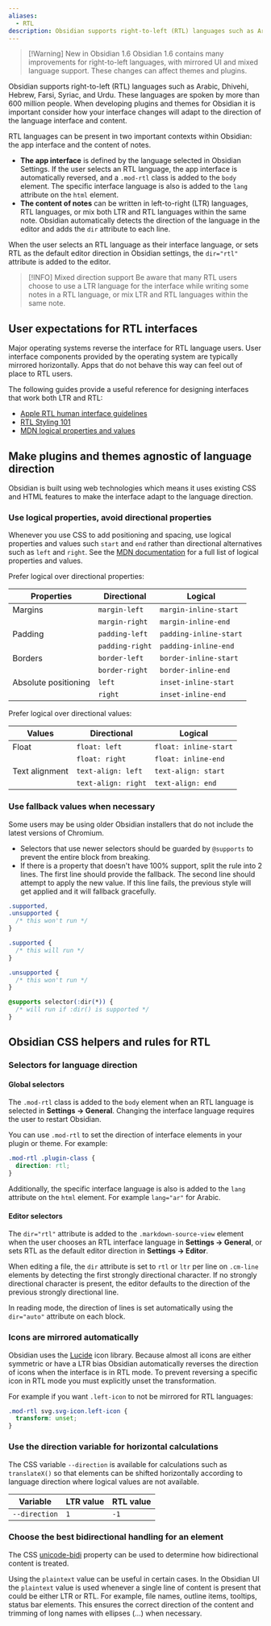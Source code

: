 ```yaml
---
aliases:
  - RTL
description: Obsidian supports right-to-left (RTL) languages such as Arabic, Dhivehi, Hebrew, Farsi, Syriac, and Urdu. These languages are spoken by more than 600 million people. When developing plugins and themes for Obsidian it is important consider how your interface changes will adapt to the direction of the language interface and content.
---
```


> [!Warning] New in Obsidian 1.6
> Obsidian 1.6 contains many improvements for right-to-left languages, with mirrored UI and mixed language support. These changes can affect themes and plugins.

Obsidian supports right-to-left (RTL) languages such as Arabic, Dhivehi, Hebrew, Farsi, Syriac, and Urdu. These languages are spoken by more than 600 million people. When developing plugins and themes for Obsidian it is important consider how your interface changes will adapt to the direction of the language interface and content.

RTL languages can be present in two important contexts within Obsidian: the app interface and the content of notes.

- **The app interface** is defined by the language selected in Obsidian Settings. If the user selects an RTL language, the app interface is automatically reversed, and a `.mod-rtl` class is added to the `body` element. The specific interface language is also is added to the `lang` attribute on the `html` element.
- **The content of notes** can be written in left-to-right (LTR) languages, RTL languages, or mix both LTR and RTL languages within the same note. Obsidian automatically detects the direction of the language in the editor and adds the `dir` attribute to each line.

When the user selects an RTL language as their interface language, or sets RTL as the default editor direction in Obsidian settings, the `dir="rtl"` attribute is added to the editor.

> [!INFO] Mixed direction support
> Be aware that many RTL users choose to use a LTR language for the interface while writing some notes in a RTL language, or mix LTR and RTL languages within the same note.

## User expectations for RTL interfaces

Major operating systems reverse the interface for RTL language users. User interface components provided by the operating system are typically mirrored horizontally. Apps that do not behave this way can feel out of place to RTL users.

The following guides provide a useful reference for designing interfaces that work both LTR and RTL:

- [Apple RTL human interface guidelines](https://developer.apple.com/design/human-interface-guidelines/right-to-left)
- [RTL Styling 101](https://rtlstyling.com/)
- [MDN logical properties and values](https://developer.mozilla.org/en-US/docs/Web/CSS/CSS_logical_properties_and_values)

## Make plugins and themes agnostic of language direction

Obsidian is built using web technologies which means it uses existing CSS and HTML features to make the interface adapt to the language direction.

### Use logical properties, avoid directional properties

Whenever you use CSS to add positioning and spacing, use logical properties and values such `start` and `end` rather than directional alternatives such as `left` and `right`. See the [MDN documentation](https://developer.mozilla.org/en-US/docs/Web/CSS/CSS_logical_properties_and_values) for a full list of logical properties and values.

Prefer logical over directional properties:

| Properties           | Directional     | Logical                |
| -------------------- | --------------- | ---------------------- |
| Margins              | `margin-left`   | `margin-inline-start`  |
|                      | `margin-right`  | `margin-inline-end`    |
| Padding              | `padding-left`  | `padding-inline-start` |
|                      | `padding-right` | `padding-inline-end`   |
| Borders              | `border-left`   | `border-inline-start`  |
|                      | `border-right`  | `border-inline-end`    |
| Absolute positioning | `left`          | `inset-inline-start`   |
|                      | `right`         | `inset-inline-end`     |

Prefer logical over directional values:

| Values         | Directional         | Logical               |
| -------------- | ------------------- | --------------------- |
| Float          | `float: left`       | `float: inline-start` |
|                | `float: right`      | `float: inline-end`   |
| Text alignment | `text-align: left`  | `text-align: start`   |
|                | `text-align: right` | `text-align: end`     |

### Use fallback values when necessary

Some users may be using older Obsidian installers that do not include the latest versions of Chromium.

- Selectors that use newer selectors should be guarded by `@supports` to prevent the entire block from breaking.
- If there is a property that doesn't have 100% support, split the rule into 2 lines. The first line should provide the fallback. The second line should attempt to apply the new value. If this line fails, the previous style will get applied and it will fallback gracefully.

```css
.supported,
.unsupported {
  /* this won't run */
}

.supported {
  /* this will run */
}

.unsupported {
  /* this won't run */
}

@supports selector(:dir(*)) {
  /* will run if :dir() is supported */
}
```

## Obsidian CSS helpers and rules for RTL

### Selectors for language direction

#### Global selectors

The `.mod-rtl` class is added to the `body` element when an RTL language is selected in **Settings → General**. Changing the interface language requires the user to restart Obsidian.

You can use `.mod-rtl` to set the direction of interface elements in your plugin or theme. For example:

```css
.mod-rtl .plugin-class {
  direction: rtl;
}
```

Additionally, the specific interface language is also is added to the `lang` attribute on the `html` element. For example `lang="ar"` for Arabic.

#### Editor selectors

The `dir="rtl"` attribute is added to the `.markdown-source-view` element when the user chooses an RTL interface language in **Settings → General**, or sets RTL as the default editor direction in **Settings → Editor**.

When editing a file, the `dir` attribute is set to `rtl` or `ltr` per line on `.cm-line` elements by detecting the first strongly directional character. If no strongly directional character is present, the editor defaults to the direction of the previous strongly directional line.

In reading mode, the direction of lines is set automatically using the `dir="auto"` attribute on each block.

### Icons are mirrored automatically

Obsidian uses the [Lucide](https://lucide.dev/) icon library. Because almost all icons are either symmetric or have a LTR bias Obsidian automatically reverses the direction of icons when the interface is in RTL mode. To prevent reversing a specific icon in RTL mode you must explicitly unset the transformation.

For example if you want `.left-icon` to not be mirrored for RTL languages:

```css
.mod-rtl svg.svg-icon.left-icon {
  transform: unset;
}
```

### Use the direction variable for horizontal calculations

The CSS variable `--direction` is available for calculations such as `translateX()` so that elements can be shifted horizontally according to language direction where logical values are not available.

| Variable      | LTR value | RTL value |
| ------------- | --------- | --------- |
| `--direction` | `1`       | `-1`      |

### Choose the best bidirectional handling for an element

The CSS [unicode-bidi](https://developer.mozilla.org/en-US/docs/Web/CSS/unicode-bidi) property can be used to determine how bidirectional content is treated.

Using the `plaintext` value can be useful in certain cases. In the Obsidian UI the `plaintext` value is used whenever a single line of content is present that could be either LTR or RTL. For example, file names, outline items, tooltips, status bar elements. This ensures the correct direction of the content and trimming of long names with ellipses (…) when necessary.
